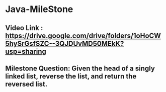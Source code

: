 # Java-MileStone
## Video Link : https://drive.google.com/drive/folders/1oHoCW5hySrGsfSZC--3QJDUvMD50MEkK?usp=sharing
## Milestone Question: Given the head of a singly linked list, reverse the list, and return the reversed list.
